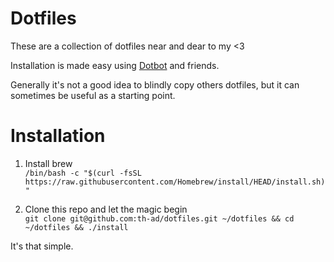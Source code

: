 # Dotfiles
These are a collection of dotfiles near and dear to my <3

Installation is made easy using [Dotbot](https://github.com/anishathalye/dotbot) and friends.

Generally it's not a good idea to blindly copy others dotfiles, but it can sometimes be useful as a starting point.

# Installation

1. Install brew\
`/bin/bash -c "$(curl -fsSL https://raw.githubusercontent.com/Homebrew/install/HEAD/install.sh)"`

2. Clone this repo and let the magic begin\
`git clone git@github.com:th-ad/dotfiles.git ~/dotfiles && cd ~/dotfiles && ./install`

It's that simple.
